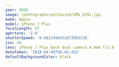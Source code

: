```yaml
---
year: 2018
image: /photographs/optimized/IMG_6391.jpg
make: Apple
model: iPhone 7 Plus
focalLength: 57
aperture: '2.8'
shutterSpeed: '0.0011494252873563218'
iso: 20
lens: iPhone 7 Plus back dual camera 6.6mm f/2.8
dateTaken: '2018-04-05T16:01:43Z'
defaultBackgroundColor: black
---
```

